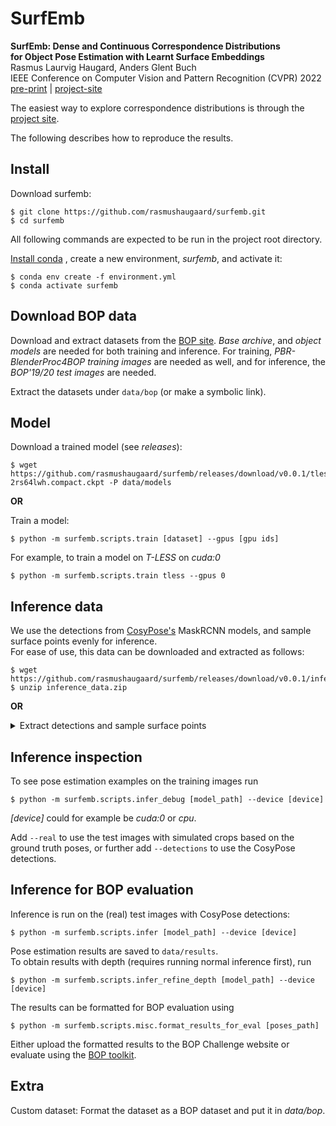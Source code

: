 # SurfEmb

**SurfEmb: Dense and Continuous Correspondence Distributions  
for Object Pose Estimation with Learnt Surface Embeddings**  
Rasmus Laurvig Haugard, Anders Glent Buch  
IEEE Conference on Computer Vision and Pattern Recognition (CVPR) 2022  
[pre-print](https://arxiv.org/abs/2111.13489) |
[project-site](https://surfemb.github.io/)

The easiest way to explore correspondence distributions is through the [project site](https://surfemb.github.io/).

The following describes how to reproduce the results.

## Install

Download surfemb:

```shell
$ git clone https://github.com/rasmushaugaard/surfemb.git
$ cd surfemb
```

All following commands are expected to be run in the project root directory.

[Install conda](https://docs.conda.io/projects/conda/en/latest/user-guide/install/index.html)
, create a new environment, *surfemb*, and activate it:

```shell
$ conda env create -f environment.yml
$ conda activate surfemb
```

## Download BOP data

Download and extract datasets from the [BOP site](https://bop.felk.cvut.cz/datasets/).
*Base archive*, and *object models* are needed for both training and inference. For training, *PBR-BlenderProc4BOP
training images* are needed as well, and for inference, the *BOP'19/20 test images* are needed.

Extract the datasets under ```data/bop``` (or make a symbolic link).

## Model

Download a trained model (see *releases*):

```shell
$ wget https://github.com/rasmushaugaard/surfemb/releases/download/v0.0.1/tless-2rs64lwh.compact.ckpt -P data/models
```

**OR**

Train a model:

```shell
$ python -m surfemb.scripts.train [dataset] --gpus [gpu ids]
```

For example, to train a model on *T-LESS* on *cuda:0*

```shell
$ python -m surfemb.scripts.train tless --gpus 0
```

## Inference data

We use the detections from [CosyPose's](https://github.com/ylabbe/cosypose) MaskRCNN models, and sample surface points
evenly for inference.  
For ease of use, this data can be downloaded and extracted as follows:

```shell
$ wget https://github.com/rasmushaugaard/surfemb/releases/download/v0.0.1/inference_data.zip
$ unzip inference_data.zip
```

**OR**

<details>
<summary>Extract detections and sample surface points</summary>

### Surface samples

First, flip the normals of ITODD object 18, which is inside out. 

Then remove invisible parts of the objects

```shell
$ python -m surfemb.scripts.misc.surface_samples_remesh_visible [dataset] 
```

sample points evenly from the mesh surface

```shell
$ python -m surfemb.scripts.misc.surface_samples_sample_even [dataset] 
```

and recover the normals for the sampled points.

```shell
$ python -m surfemb.scripts.misc.surface_samples_recover_normals [dataset] 
```

### Detection results

Download CosyPose in the same directory as SurfEmb was downloaded in, install CosyPose and follow their guide to
download their BOP-trained detection results. Then:

```shell
$ python -m surfemb.scripts.misc.load_detection_results [dataset]
```

</details>

## Inference inspection

To see pose estimation examples on the training images run

```shell
$ python -m surfemb.scripts.infer_debug [model_path] --device [device]
```

*[device]* could for example be *cuda:0* or *cpu*.

Add ```--real``` to use the test images with simulated crops based on the ground truth poses, or further
add ```--detections``` to use the CosyPose detections.

## Inference for BOP evaluation

Inference is run on the (real) test images with CosyPose detections:

```shell
$ python -m surfemb.scripts.infer [model_path] --device [device]
```

Pose estimation results are saved to ```data/results```.  
To obtain results with depth (requires running normal inference first), run

```shell
$ python -m surfemb.scripts.infer_refine_depth [model_path] --device [device]
```

The results can be formatted for BOP evaluation using

```shell
$ python -m surfemb.scripts.misc.format_results_for_eval [poses_path]
```

Either upload the formatted results to the BOP Challenge website or evaluate using
the [BOP toolkit](https://github.com/thodan/bop_toolkit).

## Extra

Custom dataset:
Format the dataset as a BOP dataset and put it in *data/bop*.